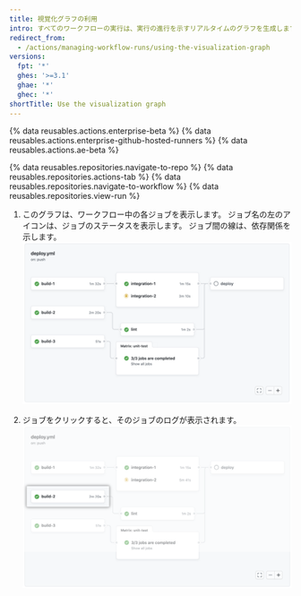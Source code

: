 ```yaml
---
title: 視覚化グラフの利用
intro: すべてのワークフローの実行は、実行の進行を示すリアルタイムのグラフを生成します。 このグラフを使って、ワークフローをモニタリング及びデバッグできます。
redirect_from:
  - /actions/managing-workflow-runs/using-the-visualization-graph
versions:
  fpt: '*'
  ghes: '>=3.1'
  ghae: '*'
  ghec: '*'
shortTitle: Use the visualization graph
---
```


{% data reusables.actions.enterprise-beta %}
{% data reusables.actions.enterprise-github-hosted-runners %}
{% data reusables.actions.ae-beta %}

{% data reusables.repositories.navigate-to-repo %}
{% data reusables.repositories.actions-tab %}
{% data reusables.repositories.navigate-to-workflow %}
{% data reusables.repositories.view-run %}

1. このグラフは、ワークフロー中の各ジョブを表示します。 ジョブ名の左のアイコンは、ジョブのステータスを表示します。 ジョブ間の線は、依存関係を示します。 ![ワークフローグラフ](/assets/images/help/images/workflow-graph.png)

2. ジョブをクリックすると、そのジョブのログが表示されます。 ![ワークフローグラフ](/assets/images/help/images/workflow-graph-job.png)
